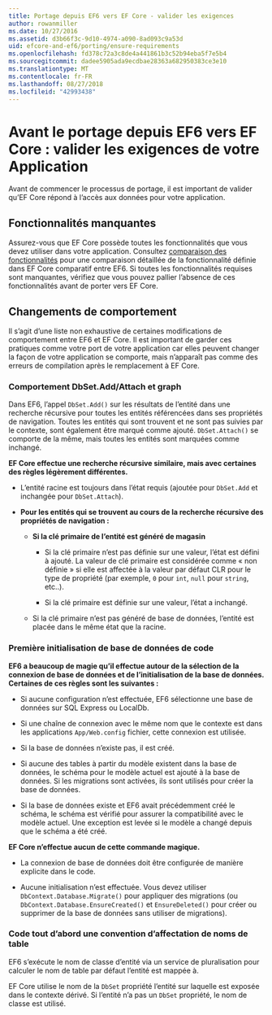 ```yaml
---
title: Portage depuis EF6 vers EF Core - valider les exigences
author: rowanmiller
ms.date: 10/27/2016
ms.assetid: d3b66f3c-9d10-4974-a090-8ad093c9a53d
uid: efcore-and-ef6/porting/ensure-requirements
ms.openlocfilehash: fd378c72a3c8de4a441861b3c52b94eba5f7e5b4
ms.sourcegitcommit: dadee5905ada9ecdbae28363a682950383ce3e10
ms.translationtype: MT
ms.contentlocale: fr-FR
ms.lasthandoff: 08/27/2018
ms.locfileid: "42993438"
---
```

# <a name="before-porting-from-ef6-to-ef-core-validate-your-applications-requirements"></a>Avant le portage depuis EF6 vers EF Core : valider les exigences de votre Application

Avant de commencer le processus de portage, il est important de valider qu’EF Core répond à l’accès aux données pour votre application.

## <a name="missing-features"></a>Fonctionnalités manquantes

Assurez-vous que EF Core possède toutes les fonctionnalités que vous devez utiliser dans votre application. Consultez [comparaison des fonctionnalités](../features.md) pour une comparaison détaillée de la fonctionnalité définie dans EF Core comparatif entre EF6. Si toutes les fonctionnalités requises sont manquantes, vérifiez que vous pouvez pallier l’absence de ces fonctionnalités avant de porter vers EF Core.

## <a name="behavior-changes"></a>Changements de comportement

Il s’agit d’une liste non exhaustive de certaines modifications de comportement entre EF6 et EF Core. Il est important de garder ces pratiques comme votre port de votre application car elles peuvent changer la façon de votre application se comporte, mais n’apparaît pas comme des erreurs de compilation après le remplacement à EF Core.

### <a name="dbsetaddattach-and-graph-behavior"></a>Comportement DbSet.Add/Attach et graph

Dans EF6, l’appel `DbSet.Add()` sur les résultats de l’entité dans une recherche récursive pour toutes les entités référencées dans ses propriétés de navigation. Toutes les entités qui sont trouvent et ne sont pas suivies par le contexte, sont également être marqué comme ajouté. `DbSet.Attach()` se comporte de la même, mais toutes les entités sont marquées comme inchangé.

**EF Core effectue une recherche récursive similaire, mais avec certaines des règles légèrement différentes.**

*  L’entité racine est toujours dans l’état requis (ajoutée pour `DbSet.Add` et inchangée pour `DbSet.Attach`).

*  **Pour les entités qui se trouvent au cours de la recherche récursive des propriétés de navigation :**

    *  **Si la clé primaire de l’entité est généré de magasin**

        * Si la clé primaire n’est pas définie sur une valeur, l’état est défini à ajouté. La valeur de clé primaire est considérée comme « non définie » si elle est affectée à la valeur par défaut CLR pour le type de propriété (par exemple, `0` pour `int`, `null` pour `string`, etc..).

        * Si la clé primaire est définie sur une valeur, l’état a inchangé.

    *  Si la clé primaire n’est pas généré de base de données, l’entité est placée dans le même état que la racine.

### <a name="code-first-database-initialization"></a>Première initialisation de base de données de code

**EF6 a beaucoup de magie qu’il effectue autour de la sélection de la connexion de base de données et de l’initialisation de la base de données. Certaines de ces règles sont les suivantes :**

* Si aucune configuration n’est effectuée, EF6 sélectionne une base de données sur SQL Express ou LocalDb.

* Si une chaîne de connexion avec le même nom que le contexte est dans les applications `App/Web.config` fichier, cette connexion est utilisée.

* Si la base de données n’existe pas, il est créé.

* Si aucune des tables à partir du modèle existent dans la base de données, le schéma pour le modèle actuel est ajouté à la base de données. Si les migrations sont activées, ils sont utilisés pour créer la base de données.

* Si la base de données existe et EF6 avait précédemment créé le schéma, le schéma est vérifié pour assurer la compatibilité avec le modèle actuel. Une exception est levée si le modèle a changé depuis que le schéma a été créé.

**EF Core n’effectue aucun de cette commande magique.**

* La connexion de base de données doit être configurée de manière explicite dans le code.

* Aucune initialisation n’est effectuée. Vous devez utiliser `DbContext.Database.Migrate()` pour appliquer des migrations (ou `DbContext.Database.EnsureCreated()` et `EnsureDeleted()` pour créer ou supprimer de la base de données sans utiliser de migrations).

### <a name="code-first-table-naming-convention"></a>Code tout d’abord une convention d’affectation de noms de table

EF6 s’exécute le nom de classe d’entité via un service de pluralisation pour calculer le nom de table par défaut l’entité est mappée à.

EF Core utilise le nom de la `DbSet` propriété l’entité sur laquelle est exposée dans le contexte dérivé. Si l’entité n’a pas un `DbSet` propriété, le nom de classe est utilisé.

